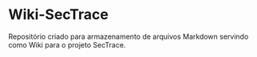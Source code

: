 # Wiki-SecTrace
Repositório criado para armazenamento de arquivos Markdown servindo como Wiki para o projeto SecTrace.
